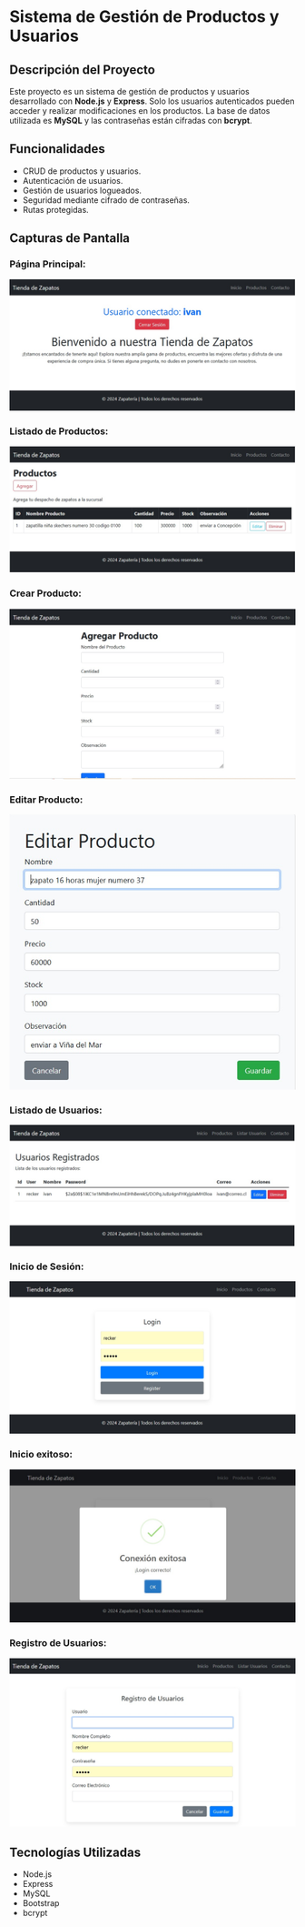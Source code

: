 # Sistema de Gestión de Productos y Usuarios

## Descripción del Proyecto
Este proyecto es un sistema de gestión de productos y usuarios desarrollado con **Node.js** y **Express**. Solo los usuarios autenticados pueden acceder y realizar modificaciones en los productos. La base de datos utilizada es **MySQL** y las contraseñas están cifradas con **bcrypt**.

## Funcionalidades
- CRUD de productos y usuarios.
- Autenticación de usuarios.
- Gestión de usuarios logueados.
- Seguridad mediante cifrado de contraseñas.
- Rutas protegidas.
  
## Capturas de Pantalla

### Página Principal:
![Página principal](index_3.jpg)

### Listado de Productos:
![Listado de productos](produc_4.jpg)

### Crear Producto:
![Agregar producto](save_product_5.jpg)

### Editar Producto:
![Editar producto](edit_6.jpg)

### Listado de Usuarios:
![Listado de usuarios](listarUsuarios_7.jpg)

### Inicio de Sesión:
![Inicio de sesión](login_1.jpg)

### Inicio exitoso:
![Inicio Exitoso](login_success_2.jpg)


### Registro de Usuarios:
![Registro de usuarios](registrar_8.jpg)

## Tecnologías Utilizadas
- Node.js
- Express
- MySQL
- Bootstrap
- bcrypt


